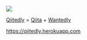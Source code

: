 ![](https://raw.github.com/luvtechno/qiitedly/master/app/assets/images/qiitedly.png)


[Qiitedly](https://qiitedly.herokuapp.com) = [Qiita](http://qiita.com) + [Wantedly](https://www.wantedly.com)

https://qiitedly.herokuapp.com
